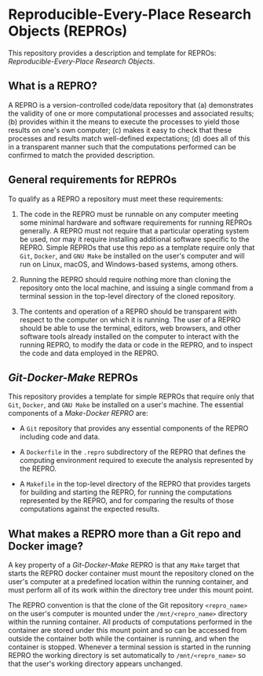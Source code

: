 # Reproducible-Every-Place Research Objects (REPROs)

This repository provides a description and template for REPROs: *Reproducible-Every-Place Research Objects*.

## What is a REPRO?

A REPRO is a version-controlled code/data repository that (a) demonstrates the validity of one or more computational processes and associated results; (b) provides within it the means to execute the processes to yield those results on one's own computer; (c) makes it easy to check that these processes and results match well-defined expectations; (d) does all of this in a transparent manner such that the computations performed can be confirmed to match the provided description.

## General requirements for REPROs

To qualify as a REPRO a repository must meet these requirements:

1. The code in the REPRO must be runnable on any computer meeting some minimal hardware and software requirements for running REPROs generally. A REPRO must not require that a particular operating system be used, nor may it require installing additional software specific to the REPRO. Simple REPROs that use this repo as a template require only that `Git`, `Docker`, and `GNU Make` be installed on the user's computer and will run on Linux, macOS, and Windows-based systems, among others.

2. Running the REPRO should require nothing more than cloning the repository onto the local machine, and issuing a single command from a terminal session in the top-level directory of the cloned repository.

3. The contents and operation of a REPRO should be transparent with respect to the computer on which it is running. The user of a REPRO should be able to use the terminal, editors, web browsers, and other software tools already installed on the computer to interact with the running REPRO, to modify the data or code in the REPRO, and to inspect the code and data employed in the REPRO.

## *Git-Docker-Make* REPROs

This repository provides a template for simple REPROs that require only that `Git`, `Docker`, and `GNU Make` be installed on a user's machine.  The essential components of a *Make-Docker REPRO* are:

* A `Git` repository that provides any essential components of the REPRO including code and data.

* A `Dockerfile` in the `.repro` subdirectory of the REPRO that defines the computing environment required to execute the analysis represented by the REPRO.

* A `Makefile` in the top-level directory of the REPRO that provides targets for building and starting the REPRO, for running the computations represented by the REPRO, and for comparing the results of those computations against the expected results.

## What makes a REPRO more than a Git repo and Docker image?

A key property of a *Git-Docker-Make* REPRO is that any `Make` target that starts the REPRO docker container must mount the repository cloned on the user's computer at a predefined location within the running container, and must perform all of its work within the directory tree under this mount point.

The REPRO convention is that the clone of the Git repository `<repro_name>` on the user's computer is mounted under the `/mnt/<repro_name>` directory within the running container.  All products of computations performed in the container are stored under this mount point and so can be accessed from outside the container both while the container is running, and when the container is stopped.  Whenever a terminal session is started in the running REPRO the working directory is set automatically to `/mnt/<repro_name>` so that the user's working directory appears unchanged.





